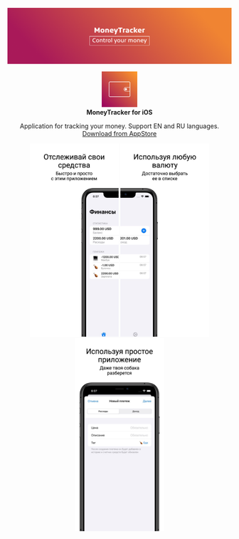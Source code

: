 <!-- Banner -->
<p align="center">
    <img src="https://github.com/kotleni/moneytracker-ios/blob/master/Assets/banner.png?raw=true">
</p>

<p align="center">
<img src="https://github.com/kotleni/moneytracker-ios/blob/master/MoneyTracker/Assets.xcassets/AppIcon.appiconset/iTunesArtwork-1024.png?raw=true" width=80></img>
<br>
<b>MoneyTracker for iOS</b>
</p>
<p align="center">
Application for tracking your money. Support EN and RU languages.
<br>
<a href="https://apps.apple.com/ua/app/moneytracker/id1631794003">Download from AppStore</a>
</p>

<p align="center">
<img src="https://github.com/kotleni/MoneyTracker-ios/blob/master/Assets/screen1.jpeg?raw=true" width=200></img>
<img src="https://github.com/kotleni/MoneyTracker-ios/blob/master/Assets/screen2.jpeg?raw=true" width=200></img>
<img src="https://github.com/kotleni/MoneyTracker-ios/blob/master/Assets/screen3.jpeg?raw=true" width=200></img>
</p>
